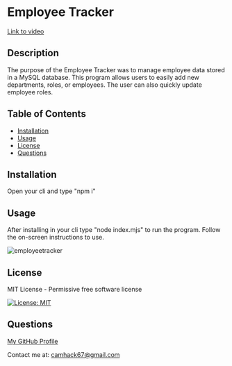 # Employee Tracker

[Link to video](https://drive.google.com/file/d/1LWm84Sej0tPDMqpcaXseRTv1LGMdFETR/view)

## Description

The purpose of the Employee Tracker was to manage employee data stored in a MySQL database. This program allows users to easily add new departments, roles, or employees. The user can also quickly update employee roles.

## Table of Contents

- [Installation](#installation)
- [Usage](#usage)
- [License](#license)
- [Questions](#questions)

## Installation

Open your cli and type "npm i"

## Usage

After installing in your cli type "node index.mjs" to run the program. Follow the on-screen instructions to use.

![employeetracker](https://github.com/CameronHack/EmployeeTracker/assets/139071966/eaa69846-b159-4906-83b4-ec47fc95fc03)

## License

MIT License - Permissive free software license

[![License: MIT](https://img.shields.io/badge/License-MIT-yellow.svg)](https://opensource.org/licenses/MIT)

## Questions

[My GitHub Profile](https://github.com/cameronhack)

Contact me at: camhack67@gmail.com
